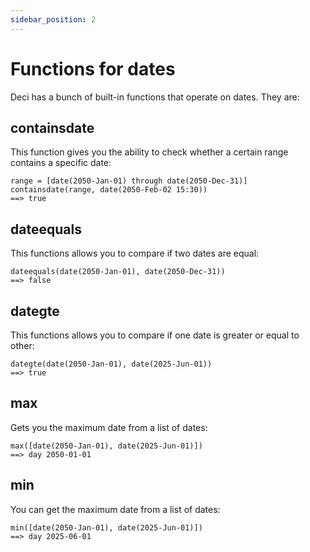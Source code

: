 ```yaml
---
sidebar_position: 2
---
```


# Functions for dates

Deci has a bunch of built-in functions that operate on dates. They are:

## containsdate

This function gives you the ability to check whether a certain range contains a specific date:

```deci live
range = [date(2050-Jan-01) through date(2050-Dec-31)]
containsdate(range, date(2050-Feb-02 15:30))
==> true
```

## dateequals

This functions allows you to compare if two dates are equal:

```deci live
dateequals(date(2050-Jan-01), date(2050-Dec-31))
==> false
```

## dategte

This functions allows you to compare if one date is greater or equal to other:

```deci live
dategte(date(2050-Jan-01), date(2025-Jun-01))
==> true
```

## max

Gets you the maximum date from a list of dates:

```deci live
max([date(2050-Jan-01), date(2025-Jun-01)])
==> day 2050-01-01
```

## min

You can get the maximum date from a list of dates:

```deci live
min([date(2050-Jan-01), date(2025-Jun-01)])
==> day 2025-06-01
```
